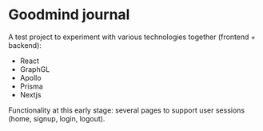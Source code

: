 # Goodmind journal

A test project to experiment with various technologies together (frontend + backend):

- React
- GraphGL
- Apollo
- Prisma
- Nextjs


Functionality at this early stage: several pages to support user sessions (home, signup, login, logout). 
